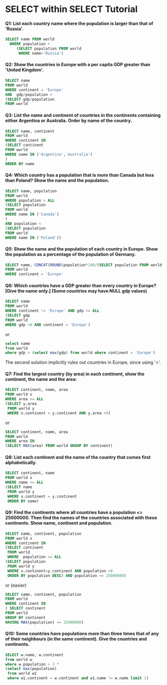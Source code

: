 # SELECT within SELECT Tutorial
#### Q1: List each country name where the population is larger than that of 'Russia'.
```SQL
SELECT name FROM world
  WHERE population >
     (SELECT population FROM world
      WHERE name='Russia')
```

#### Q2: Show the countries in Europe with a per capita GDP greater than 'United Kingdom'.
```SQL
SELECT name 
FROM world 
WHERE continent = 'Europe'
AND  gdp/population >  
(SELECT gdp/population
FROM world
```

#### Q3: List the name and continent of countries in the continents containing either Argentina or Australia. Order by name of the country.
```SQL
SELECT name, continent
FROM world
WHERE continent IN 
(SELECT continent 
FROM world
WHERE name IN ('Argentina','Australia')
)
ORDER BY name
```

#### Q4: Which country has a population that is more than Canada but less than Poland? Show the name and the population.
```SQL
SELECT name, population
FROM world
WHERE population > ALL
(SELECT population
FROM world
WHERE name IN ('Canada')
)
AND population < 
(SELECT population 
FROM world
WHERE name IN ('Poland'))
```

#### Q5: Show the name and the population of each country in Europe. Show the population as a percentage of the population of Germany. 
```SQL
SELECT name, CONCAT(ROUND(population*100/(SELECT population FROM world WHERE name = 'Germany')),'%')
FROM world
WHERE continent = 'Europe'
```

#### Q6: Which countries have a GDP greater than every country in Europe? [Give the name only.] (Some countries may have NULL gdp values) 
```SQL
SELECT name
FROM world
WHERE continent != 'Europe' AND gdp >= ALL
(SELECT gdp 
FROM world 
WHERE gdp >0 AND continent = 'Europe')
```
or
```SQL
select name
from world
where gdp > (select max(gdp) from world where continent = 'Europe')
```
The second solution implicitly rules out countries in Europe, since using '>'.

#### Q7: Find the largest country (by area) in each continent, show the continent, the name and the area:
```SQL
SELECT continent, name, area
FROM world x
WHERE area >= ALL
(SELECT y.area 
 FROM world y
 WHERE x.continent = y.continent AND y.area >0)
```
or
```SQL
SELECT continent, name, area
FROM world
WHERE area IN 
(SELECT MAX(area) FROM world GROUP BY continent)
```

#### Q8: List each continent and the name of the country that comes first alphabetically.
```SQL
SELECT continent, name
FROM world x
WHERE name <= ALL
(SELECT name
 FROM world y
 WHERE x.continent = y.continent
 ORDER BY name)
```

#### Q9: Find the continents where all countries have a population <= 25000000. Then find the names of the countries associated with these continents. Show name, continent and population.
```SQL
SELECT name, continent, population
FROM world x
WHERE continent IN 
(SELECT continent
 FROM world
 WHERE  population >= ALL
(SELECT population
 FROM world y
 WHERE x.continent=y.continent AND population >0
 ORDER BY population DESC) AND population <= 25000000)
```
or (easier)
```SQL
SELECT name, continent, population
FROM world
WHERE continent IN 
( SELECT continent 
FROM world
GROUP BY continent
HAVING MAX(population) <= 25000000)
```

#### Q10: Some countries have populations more than three times that of any of their neighbours (in the same continent). Give the countries and continents.
```SQL
SELECT w.name, w.continent 
from world w 
where w.population > 3 * 
(select max(population) 
 from world w1 
 where w1.continent = w.continent and w1.name != w.name limit 1)
```
